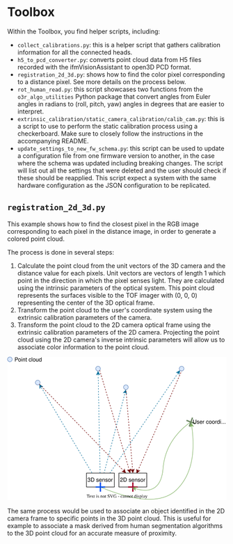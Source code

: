 # Toolbox

Within the Toolbox, you find helper scripts, including:

- `collect_calibrations.py`: this is a helper script that gathers calibration information for all the connected heads.
- `h5_to_pcd_converter.py`: converts point cloud data from H5 files recorded with the ifmVisionAssistant to open3D PCD format.
- `registration_2d_3d.py`: shows how to find the color pixel corresponding to a distance pixel. See more details on the process below.
- `rot_human_read.py`: this script showcases two functions from the `o3r_algo_utilities` Python package that convert angles from Euler angles in radians to (roll, pitch, yaw) angles in degrees that are easier to interpret.
- `extrinsic_calibration/static_camera_calibration/calib_cam.py`: this is a script to use to perform the static calibration process using a checkerboard. Make sure to closely follow the instructions in the accompanying README.
- `update_settings_to_new_fw_schema.py`: this script can be used to update a configuration file from one firmware version to another, in the case where the schema was updated including breaking changes. The script will list out all the settings that were deleted and the user should check if these should be reapplied. This script expect a system with the same hardware configuration as the JSON configuration to be replicated.

## `registration_2d_3d.py`

This example shows how to find the closest pixel in the RGB image corresponding to each pixel in the distance image, in order to generate a colored point cloud.

The process is done in several steps:

1. Calculate the point cloud from the unit vectors of the 3D camera and the distance value for each pixels. Unit vectors are vectors of length 1 which point in the direction in which the pixel senses light. They are calculated using the intrinsic parameters of the optical system. This point cloud represents the surfaces visible to the TOF imager with (0, 0, 0) representing the center of the 3D optical frame.
2. Transform the point cloud to the user's coordinate system using the extrinsic calibration parameters of the camera.
3. Transform the point cloud to the 2D camera optical frame using the extrinsic calibration parameters of the 2D camera. Projecting the point cloud using the 2D camera's inverse intrinsic parameters will allow us to associate color information to the point cloud.

![2D/3D registration concept: point cloud ](_img/registration1.drawio.svg)

The same process would be used to associate an object identified in the 2D camera frame to specific points in the 3D point cloud. This is useful for example to associate a mask derived from human segmentation algorithms to the 3D point cloud for an accurate measure of proximity.
